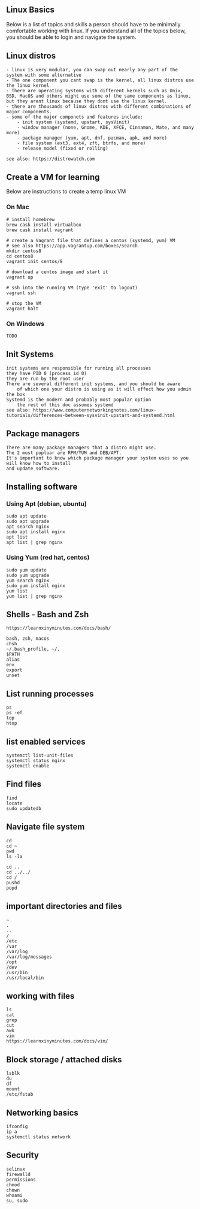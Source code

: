 ## Linux Basics

Below is a list of topics and skills a person should have to be minimally comfortable working with linux.
If you understand all of the topics below, you should be able to login and navigate the system.



## Linux distros

    - linux is very modular, you can swap out nearly any part of the system with some alternative
    - The one component you cant swap is the kernel, all linux distros use the linux kernel
    - There are operating systems with different kernels such as Unix, BSD, MacOS and others might use some of the same components as linux, but they arent linux because they dont use the linux kernel.
    - there are thousands of linux distros with different combinations of major components.
    - some of the major componets and features include:
        - init system (systemd, upstart, sysVinit)
        - window manager (none, Gnome, KDE, XFCE, Cinnamon, Mate, and many more)
        - package manager (yum, apt, dnf, pacman, apk, and more)
        - file system (ext3, ext4, zft, btrfs, and more)
        - release model (fixed or rolling)

    see also: https://distrowatch.com

## Create a VM for learning

Below are instructions to create a temp linux VM

### On Mac

    # install homebrew
    brew cask install virtualbox
    brew cask install vagrant

    # create a Vagrant file that defines a centos (systemd, yum) VM
    # see also https://app.vagrantup.com/boxes/search
    mkdir centos8
    cd centos8
    vagrant init centos/8

    # download a centos image and start it
    vagrant up

    # ssh into the running VM (type 'exit' to logout)
    vagrant ssh

    # stop the VM
    vagrant halt


### On Windows

    TODO

## Init Systems

    init systems are responsible for running all processes
    they have PID 0 (process id 0)
    they are run by the root user
    There are several different init systems, and you should be aware
        of which one your distro is using as it will effect how you admin the box
    Systemd is the modern and probably most popular option
        the rest of this doc assumes systemd
    see also: https://www.computernetworkingnotes.com/linux-tutorials/differences-between-sysvinit-upstart-and-systemd.html

## Package managers

    There are many package managers that a distro might use.
    The 2 most popluar are RPM/YUM and DEB/APT.
    It's important to know which package manager your system uses so you will know how to install
    and update software.  

## Installing software

### Using Apt (debian, ubuntu)

    sudo apt update
    sudo apt upgrade
    apt search nginx
    sudo apt install nginx
    apt list
    apt list | grep nginx

### Using Yum (red hat, centos)

    sudo yum update
    sudo yum upgrade
    yum search nginx
    sudo yum install nginx
    yum list
    yum list | grep nginx


## Shells - Bash and Zsh

    https://learnxinyminutes.com/docs/bash/

    bash, zsh, macos
    chsh
    ~/.bash_profile, ~/.
    $PATH
    alias
    env
    export
    unset

## List running processes

    ps
    ps -ef
    top
    htop

## list enabled services

    systemctl list-unit-files
    systemctl status nginx
    systemctl enable 

## Find files

    find
    locate
    sudo updatedb

## Navigate file system

    cd
    cd ~
    pwd
    ls -la

    cd ..
    cd ../../
    cd /
    pushd
    popd

## important directories and files

    ~
    .
    ..
    /
    /etc
    /var
    /var/log
    /var/log/messages
    /opt
    /dev
    /usr/bin
    /usr/local/bin



## working with files

    ls
    cat
    grep
    cut
    awk
    vim
    https://learnxinyminutes.com/docs/vim/

## Block storage / attached disks

    lsblk
    du
    df
    mount
    /etc/fstab

## Networking basics

    ifconfig
    ip a
    systemctl status network

## Security

    selinux
    firewalld
    permissions
    chmod
    chown
    whoami
    su, sudo
